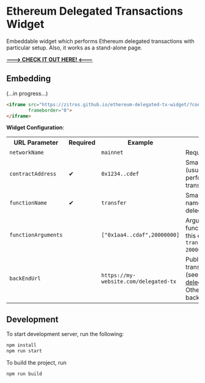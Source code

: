 # Ethereum Delegated Transactions Widget

Embeddable widget which performs Ethereum delegated transactions with particular setup. Also, it works as a stand-alone page.

[**---> CHECK IT OUT HERE! <---**](https://zitros.github.io/ethereum-delegated-tx-widget/)

Embedding
---------

(...in progress...)

```html
<iframe src="https://zitros.github.io/ethereum-delegated-tx-widget/?contractAddress=0x82f4ded9cec9b5750fbff5c2185aee35afc16587&otherParams=abc"
        frameborder="0">
</iframe>
```

**Widget Configuration**:

<table>
<tr>
  <th>URL Parameter</th>
  <th>Required</th>
  <th>Example</th>
  <th>Description</th>
</tr>
<tr>
  <td><code>networkName</code></td>
  <td></td>
  <td><code>mainnet</code></td>
  <td>Required network name</td>
</tr>
<tr>
  <td><code>contractAddress</code></td>
  <td>✔</td>
  <td><code>0x1234..cdef</code></td>
  <td>Smart contract address (usually token address) to perform delegated transaction</td>
</tr>
<tr>
  <td><code>functionName</code></td>
  <td>✔</td>
  <td><code>transfer</code></td>
  <td>Smart contract function name which supports delegated requests</td>
</tr>
<tr>
  <td><code>functionArguments</code></td>
  <td></td>
  <td><code>["0x1aa4..cdaf",20000000]</code></td>
  <td>Arguments of the function as an array (in this example, <code>transfer("0x1aa4..cdaf", 20000000)</code>)</td>
</tr>
<tr>
  <td><code>backEndUrl</code></td>
  <td></td>
  <td><code>https://my-website.com/delegated-tx</code></td>
  <td>Public custom delegated transactions back end (see <a target="_blank" href="https://github.com/ZitRos/ethereum-delegated-tx-service">ethereum-delegated-tx-service</a>). Otherwise, pre-defined back end is used.</td>
</tr>
</table>

Development
-----------

To start development server, run the following:

```bash
npm install
npm run start
```

To build the project, run

```bash
npm run build
```
